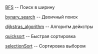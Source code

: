 [BFS](BFS.py) -- Поиск в ширину

[bynary_search](bynary_search.py) -- Двоичный поиск

[dijkstras_algorithm](dijkstras_algorithm.py) -- Алгоритм дейкстры

[quicksort](quicksort.py) -- Быстрая сортировка

[selectionSort](selectionSort.py) -- Сортировка выбором